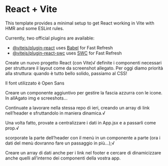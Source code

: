 # React + Vite

This template provides a minimal setup to get React working in Vite with HMR and some ESLint rules.

Currently, two official plugins are available:

- [@vitejs/plugin-react](https://github.com/vitejs/vite-plugin-react/blob/main/packages/plugin-react/README.md) uses [Babel](https://babeljs.io/) for Fast Refresh
- [@vitejs/plugin-react-swc](https://github.com/vitejs/vite-plugin-react-swc) uses [SWC](https://swc.rs/) for Fast Refresh

<!-- PRIMA PARTE -->
<!-- Descrizione: -->
Create un nuovo progetto React (con Vite)√
definite i componenti necessari per strutturare il layout come da screenshot allegato.
Per oggi diamo priorità alla struttura: quando è tutto bello solido, passiamo al CSS!

<!-- Note: -->
Il font utilizzato è Open Sans

<!-- Bonus: -->
Creare un componente aggiuntivo per gestire la fascia azzurra con le icone.
In allAgato img e screeshots…

<!-- SECONDA PARTE -->
<!-- Descrizione: -->
Continuate a lavorare nella stessa repo di ieri, creando un array di link nell’header e sfruttandolo in maniera dinamica.√

Una volta fatto, provate a centralizzare i dati in App.jsx e a passarli come prop.√
<!-- Bonus -->
scorporate la parte dell’header con il menù in un componente a parte (ora i dati del menù dovranno fare un passaggio in più…);√

Creare un array di dati anche per i link nel footer e cercare di dinamicizzare anche quelli all’interno dei componenti della vostra app.